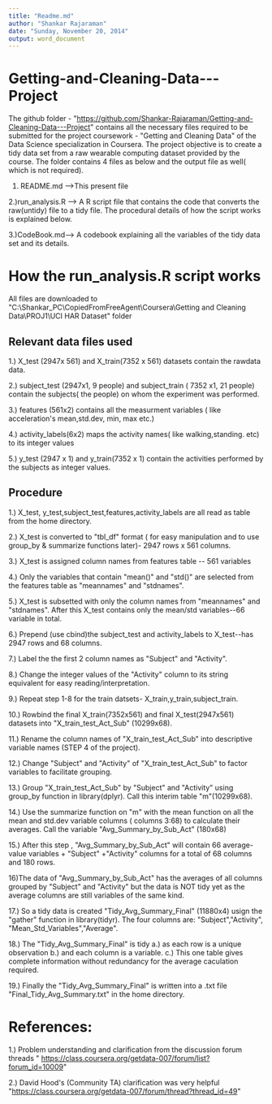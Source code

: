 ```yaml
---
title: "Readme.md"
author: "Shankar Rajaraman"
date: "Sunday, November 20, 2014"
output: word_document
---
```


Getting-and-Cleaning-Data---Project
===================================

The github folder - "https://github.com/Shankar-Rajaraman/Getting-and-Cleaning-Data---Project" contains all the necessary files required to be submitted for the project  coursework - "Getting and Cleaning Data" of the Data Science specialization in Coursera. The project objective is to create a tidy data set from a raw wearable computing dataset provided by the course. The folder contains 4 files as below and the output file as well( which is not required).

1) README.md  -->This present file

2.)run_analysis.R --> A R script file that contains the code that converts the raw(untidy) file to a tidy file. The procedural details of how the script works is explained below.

3.)CodeBook.md--> A codebook explaining all the variables of the tidy data set and its details.


How the run_analysis.R script works
==================================

All files are downloaded to "C:\Shankar_PC\CopiedFromFreeAgent\Coursera\Getting and Cleaning Data\PROJ1\UCI HAR Dataset" folder


Relevant data files used 
-----------------------
1.) X_test (2947x 561) and X_train(7352 x 561) datasets contain the rawdata  data. 

2.) subject_test (2947x1, 9 people) and subject_train ( 7352 x1, 21 people) contain the subjects( the people) on whom the experiment was performed. 

3.) features (561x2) contains all the measurment variables ( like acceleration's mean,std.dev, min, max etc.)

4.) activity_labels(6x2) maps the activity names( like walking,standing. etc) to its integer values

5.) y_test (2947 x 1) and y_train(7352 x 1) contain the activities performed by the subjects as integer values.


Procedure
---------

1.) X_test, y_test,subject_test,features,activity_labels are all read as table from the home directory.

2.) X_test is converted to "tbl_df"  format ( for easy manipulation and to use group_by & summarize functions later)- 2947 rows x 561 columns.

3.) X_test is  assigned column names from features table -- 561 variables

4.) Only the variables that contain "mean()" and "std()" are selected from the features table as "meannames" and "stdnames".

5.) X_test is subsetted with only the column names from "meannames" and "stdnames". After this X_test contains only the mean/std 
variables--66 variable in total.

6.) Prepend (use cbind)the subject_test and activity_labels to X_test--has 2947 rows and 68 columns.

7.) Label the the first 2 column names as "Subject" and "Activity".

8.) Change the integer values of the "Activity" column to its string equivalent for easy reading/interpretation.

9.) Repeat step 1-8 for the train datsets- X_train,y_train,subject_train.

10.) Rowbind the final X_train(7352x561) and final X_test(2947x561) datasets into "X_train_test_Act_Sub" (10299x68).

11.) Rename the column names of  "X_train_test_Act_Sub" into descriptive variable names (STEP 4 of the project). 
 
12.) Change "Subject" and "Activity"  of  "X_train_test_Act_Sub" to factor variables to facilitate grouping.

13.) Group "X_train_test_Act_Sub" by "Subject" and "Activity" using group_by function in library(dplyr). Call this interim table  "m"(10299x68).

14.) Use the summarize function on "m" with the mean function on all the mean and std.dev variable columns ( columns 3:68) to calculate their averages. Call the variable "Avg_Summary_by_Sub_Act" (180x68) 

15.) After this step , "Avg_Summary_by_Sub_Act"  will contain 66 average-value variables + "Subject" +"Activity" columns for a total of 68 columns and 180 rows. 

16)The data of  "Avg_Summary_by_Sub_Act" has the averages of all columns grouped by "Subject" and "Activity" but the data is NOT tidy yet as the average columns are still variables of the same kind. 

17.) So a tidy data is created  "Tidy_Avg_Summary_Final" (11880x4) usign the "gather" function in library(tidyr). The four columns are: "Subject","Activity", "Mean_Std_Variables","Average".  

18.) The "Tidy_Avg_Summary_Final" is tidy 
        a.) as each row is a unique observation 
	b.) and each column is a variable. 
	c.) This one table gives complete information without redundancy for the average caculation required.

19.) Finally the  "Tidy_Avg_Summary_Final" is written into a .txt file "Final_Tidy_Avg_Summary.txt" in the home directory.

References:
==========

1.) Problem understanding and clarification from the discussion forum  threads 
" https://class.coursera.org/getdata-007/forum/list?forum_id=10009"

2.) David Hood's (Community TA) clarification was very helpful
"https://class.coursera.org/getdata-007/forum/thread?thread_id=49"



